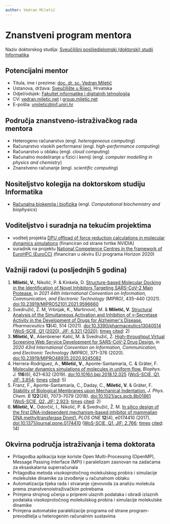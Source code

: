 ```yaml
---
author: Vedran Miletić
---
```


# Znanstveni program mentora

Naziv doktorskog studija: [Sveučilišni poslijediplomski (doktorski) studij Informatika](https://www.inf.uniri.hr/studiji/doktorski-studij)

## Potencijalni mentor

- Titula, ime i prezime: [doc. dr. sc. Vedran Miletić](https://vedran.miletic.net/)
- Ustanova, država: [Sveučilište u Rijeci](https://uniri.hr/), Hrvatska
- Odjel/odsjek: [Fakultet informatike i digitalnih tehnologija](https://www.inf.uniri.hr/)
- CV: [vedran.miletic.net](https://vedran.miletic.net/files/cv-vedran-miletic.pdf) i [group.miletic.net](../en/people/principal-investigator.md)
- E-pošta: <vmiletic@inf.uniri.hr>

## Područja znanstveno-istraživačkog rada mentora

- Heterogeno računarstvo (engl. *heterogeneous computing*)
- Računarstvo visokih performansi (engl. *high-performance computing*)
- Računarstvo u oblaku (engl. *cloud computing*)
- Računalno modeliranje u fizici i kemiji (engl. *computer modelling in physics and chemistry*)
- Znanstveno računanje (engl. *scientific computing*)

## Nositeljstvo kolegija na doktorskom studiju Informatika

- [Računalna biokemija i biofizika](nastava/kolegiji/RBKBF.md) (engl. *Computational biochemistry and biophysics*)

## Voditeljstvo i suradnja na tekućim projektima

- voditelj projekta [DPU offload of force reduction calculations in molecular dynamics simulations](../en/projects.md#dpu-offload-of-force-reduction-calculations-in-molecular-dynamics-simulations) (financiran od strane tvrtke NVIDIA)
- suradnik na projektu [National Competence Centres in the framework of EuroHPC (EuroCC)](../en/projects.md#national-competence-centres-in-the-framework-of-eurohpc-eurocc) (financiran u okviru EU programa Horizon 2020)

## Važniji radovi (u posljednjih 5 godina)

1. **Miletić, V.**, Nikolić, P. & Kinkela, D. [Structure-based Molecular Docking in the Identification of Novel Inhibitors Targeting SARS-CoV-2 Main Protease.](https://ieeexplore.ieee.org/document/9596660) in *2021 44th International Convention on Information, Communication, and Electronic Technology (MIPRO)*, 435–440 (2021). [doi:10.23919/MIPRO52101.2021.9596660](https://doi.org/10.23919/MIPRO52101.2021.9596660)
1. Svedružić, Ž. M, Vrbnjak, K., Martinović, M. & **Miletić, V.** [Structural Analysis of the Simultaneous Activation and Inhibition of γ-Secretase Activity in the Development of Drugs for Alzheimer's Disease.](https://www.mdpi.com/1999-4923/13/4/514) *Pharmaceutics* **13**(4), 514 (2021). [doi:10.3390/pharmaceutics13040514](https://doi.org/10.3390/pharmaceutics13040514) ([WoS-SCIE, Q1 (2020), JIF: 6.321 (2020)](https://jcr.clarivate.com/jcr-jp/journal-profile?journal=PHARMACEUTICS&year=2020); [times](https://www.webofscience.com/wos/woscc/full-record/WOS:000643531400001) [cited](https://publons.com/publon/45697621/): 2)
1. **Miletić, V.**, Ašenbrener Katić, M. & Svedružić, Ž. [High-throughput Virtual Screening Web Service Development for SARS-CoV-2 Drug Design.](https://ieeexplore.ieee.org/document/9245082) in *2020 43rd International Convention on Information, Communication, and Electronic Technology (MIPRO)*, 371–376 (2020). [doi:10.23919/MIPRO48935.2020.9245082](https://doi.org/10.23919/MIPRO48935.2020.9245082)
1. Herrera-Rodríguez, A., **Miletić, V.**, Aponte-Santamaría, C. & Gräter, F. [Molecular dynamics simulations of molecules in uniform flow.](https://www.cell.com/biophysj/fulltext/S0006-3495(19)30109-2) *Biophys. J.* **116**(6), 621–632 (2019). [doi:10.1016/j.bpj.2018.12.025](https://doi.org/10.1016/j.bpj.2018.12.025) ([WoS-SCIE, Q1, JIF: 3.854](https://jcr.clarivate.com/jcr-jp/journal-profile?journal=BIOPHYS%20J&year=2019); [times](https://www.webofscience.com/wos/woscc/full-record/WOS:000467046000001) [cited](https://publons.com/publon/29803261/): 5)
1. Franz, F., Aponte-Santamaría, C., Daday, C., **Miletić, V.** & Gräter, F. [Stability of Biological Membranes upon Mechanical Indentation.](https://pubs.acs.org/doi/abs/10.1021/acs.jpcb.8b01861) *J. Phys. Chem. B* **122**(28), 7073–7079 (2018). [doi:10.1021/acs.jpcb.8b01861](https://doi.org/10.1021/acs.jpcb.8b01861) ([WoS-SCIE, Q2, JIF: 2.923](https://jcr.clarivate.com/jcr-jp/journal-profile?journal=J%20PHYS%20CHEM%20B&year=2018); [times](https://www.webofscience.com/wos/woscc/full-record/WOS:000439662100006) [cited](https://publons.com/publon/18273527/): 2)
1. **Miletić, V.**, Odorčić, I., Nikolić, P. & Svedružić, Ž. M. [In silico design of the first DNA-independent mechanism-based inhibitor of mammalian DNA methyltransferase Dnmt1.](https://journals.plos.org/plosone/article?id=10.1371/journal.pone.0174410) *PLOS ONE* **12**(4), e0174410 (2017). [doi:10.1371/journal.pone.0174410](https://doi.org/10.1371/journal.pone.0174410) ([WoS-SCIE, Q1, JIF: 2.766](https://jcr.clarivate.com/jcr-jp/journal-profile?journal=PLOS%20ONE&year=2017); [times](https://www.webofscience.com/wos/woscc/full-record/WOS:000399949000010) [cited](https://publons.com/publon/15852150/): 14)

## Okvirna područja istraživanja i tema doktorata

- Prilagodba aplikacija koje koriste Open Multi-Processing (OpenMP), Message Passing Interface (MPI) i paralelizam zasnovan na zadaćama za eksaskalarna superračunala
- Prilagodba metoda visokoprotočnog molekulskog probira i simulacije molekulske dinamike za izvođenje u računalnom oblaku
- Automatizacija tijeka rada i stvaranje cjevovoda za analizu molekula prema znanstvenoistraživačkim potrebama
- Primjena strojnog učenja u pripremi ulaznih podataka i obradi izlaznih podataka visokoprotočnog molekulskog probira i simulacije molekulske dinamike
- Primjena automatske paralelizacije programa od strane program-prevoditelja u heterogenim računalnim sustavima
